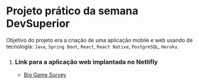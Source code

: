 # Projeto prático da semana DevSuperior

Objetivo do projeto era a criação de uma aplicação mobile e web usando de tecnologia:
`Java`, `Spring Boot`, `React`, `React Native`, `PostgreSQL`, `Heroku`.

<ol>
<li>
<h3><b>Link para a aplicação web implantada no Netlifly</b></h3>
<ul> 
<li><a href="https://sd1-fvianas.netlify.app/">Big Game Survey</a></li>
</ul>
</li>
</ol>





